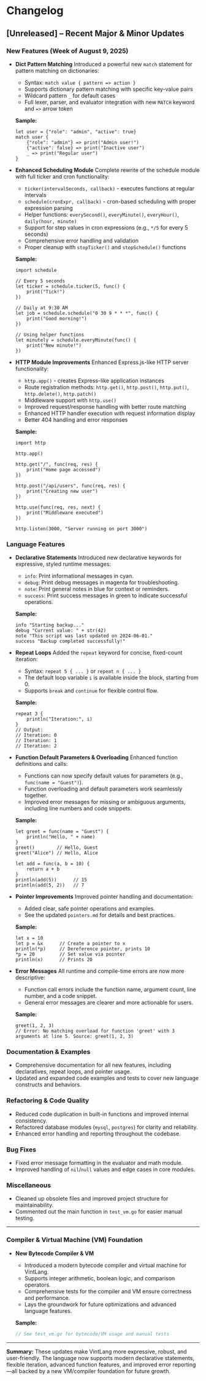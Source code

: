 # Changelog

## [Unreleased] – Recent Major & Minor Updates

### New Features (Week of August 9, 2025)

- **Dict Pattern Matching**
  Introduced a powerful new `match` statement for pattern matching on dictionaries:
  - Syntax: `match value { pattern => action }`
  - Supports dictionary pattern matching with specific key-value pairs
  - Wildcard pattern `_` for default cases
  - Full lexer, parser, and evaluator integration with new `MATCH` keyword and `=>` arrow token
  
  **Sample:**
  ```vint
  let user = {"role": "admin", "active": true}
  match user {
      {"role": "admin"} => print("Admin user!")
      {"active": false} => print("Inactive user")
      _ => print("Regular user")
  }
  ```

- **Enhanced Scheduling Module**
  Complete rewrite of the schedule module with full ticker and cron functionality:
  - `ticker(intervalSeconds, callback)` - executes functions at regular intervals
  - `schedule(cronExpr, callback)` - cron-based scheduling with proper expression parsing
  - Helper functions: `everySecond()`, `everyMinute()`, `everyHour()`, `daily(hour, minute)`
  - Support for step values in cron expressions (e.g., `*/5` for every 5 seconds)
  - Comprehensive error handling and validation
  - Proper cleanup with `stopTicker()` and `stopSchedule()` functions
  
  **Sample:**
  ```vint
  import schedule
  
  // Every 5 seconds
  let ticker = schedule.ticker(5, func() {
      print("Tick!")
  })
  
  // Daily at 9:30 AM
  let job = schedule.schedule("0 30 9 * * *", func() {
      print("Good morning!")
  })
  
  // Using helper functions
  let minutely = schedule.everyMinute(func() {
      print("New minute!")
  })
  ```

- **HTTP Module Improvements**
  Enhanced Express.js-like HTTP server functionality:
  - `http.app()` - creates Express-like application instances
  - Route registration methods: `http.get()`, `http.post()`, `http.put()`, `http.delete()`, `http.patch()`
  - Middleware support with `http.use()`
  - Improved request/response handling with better route matching
  - Enhanced HTTP handler execution with request information display
  - Better 404 handling and error responses
  
  **Sample:**
  ```vint
  import http
  
  http.app()
  
  http.get("/", func(req, res) {
      print("Home page accessed")
  })
  
  http.post("/api/users", func(req, res) {
      print("Creating new user")
  })
  
  http.use(func(req, res, next) {
      print("Middleware executed")
  })
  
  http.listen(3000, "Server running on port 3000")
  ```

### Language Features

- **Declarative Statements**
  Introduced new declarative keywords for expressive, styled runtime messages:
  - `info`: Print informational messages in cyan.
  - `debug`: Print debug messages in magenta for troubleshooting.
  - `note`: Print general notes in blue for context or reminders.
  - `success`: Print success messages in green to indicate successful operations.
  
  **Sample:**
  ```vint
  info "Starting backup..."
  debug "Current value: " + str(42)
  note "This script was last updated on 2024-06-01."
  success "Backup completed successfully!"
  ```

- **Repeat Loops**
  Added the `repeat` keyword for concise, fixed-count iteration:
  - Syntax: `repeat 5 { ... }` or `repeat n { ... }`
  - The default loop variable `i` is available inside the block, starting from 0.
  - Supports `break` and `continue` for flexible control flow.
  
  **Sample:**
  ```vint
  repeat 3 {
      println("Iteration:", i)
  }
  // Output:
  // Iteration: 0
  // Iteration: 1
  // Iteration: 2
  ```

- **Function Default Parameters & Overloading**
  Enhanced function definitions and calls:
  - Functions can now specify default values for parameters (e.g., `func(name = "Guest")`).
  - Function overloading and default parameters work seamlessly together.
  - Improved error messages for missing or ambiguous arguments, including line numbers and code snippets.
  
  **Sample:**
  ```vint
  let greet = func(name = "Guest") {
      println("Hello, " + name)
  }
  greet()        // Hello, Guest
  greet("Alice") // Hello, Alice

  let add = func(a, b = 10) {
      return a + b
  }
  println(add(5))      // 15
  println(add(5, 2))   // 7
  ```

- **Pointer Improvements**
  Improved pointer handling and documentation:
  - Added clear, safe pointer operations and examples.
  - See the updated `pointers.md` for details and best practices.
  
  **Sample:**
  ```vint
  let x = 10
  let p = &x      // Create a pointer to x
  println(*p)     // Dereference pointer, prints 10
  *p = 20         // Set value via pointer
  println(x)      // Prints 20
  ```

- **Error Messages**
  All runtime and compile-time errors are now more descriptive:
  - Function call errors include the function name, argument count, line number, and a code snippet.
  - General error messages are clearer and more actionable for users.
  
  **Sample:**
  ```
  greet(1, 2, 3)
  // Error: No matching overload for function 'greet' with 3 arguments at line 5. Source: greet(1, 2, 3)
  ```

### Documentation & Examples
- Comprehensive documentation for all new features, including declaratives, repeat loops, and pointer usage.
- Updated and expanded code examples and tests to cover new language constructs and behaviors.

### Refactoring & Code Quality
- Reduced code duplication in built-in functions and improved internal consistency.
- Refactored database modules (`mysql`, `postgres`) for clarity and reliability.
- Enhanced error handling and reporting throughout the codebase.

### Bug Fixes
- Fixed error message formatting in the evaluator and math module.
- Improved handling of `nil`/`null` values and edge cases in core modules.

### Miscellaneous
- Cleaned up obsolete files and improved project structure for maintainability.
- Commented out the main function in `test_vm.go` for easier manual testing.

---

### Compiler & Virtual Machine (VM) Foundation

- **New Bytecode Compiler & VM**
  - Introduced a modern bytecode compiler and virtual machine for VintLang.
  - Supports integer arithmetic, boolean logic, and comparison operators.
  - Comprehensive tests for the compiler and VM ensure correctness and performance.
  - Lays the groundwork for future optimizations and advanced language features.

  **Sample:**
  ```go
  // See test_vm.go for bytecode/VM usage and manual tests
  ```

---

**Summary:**
These updates make VintLang more expressive, robust, and user-friendly. The language now supports modern declarative statements, flexible iteration, advanced function features, and improved error reporting—all backed by a new VM/compiler foundation for future growth. 